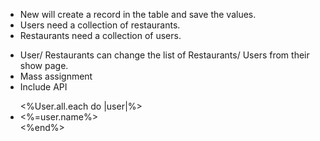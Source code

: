 + New will create a record in the table and save the values.
+ Users need a collection of restaurants.
+ Restaurants need a collection of users.
- User/ Restaurants can change the list of Restaurants/ Users from their show page.
- Mass assignment
- Include API



<ul>
  <%User.all.each do |user|%>
    <li value="user.name"><%=user.name%></li>
  <%end%>
</ul>
